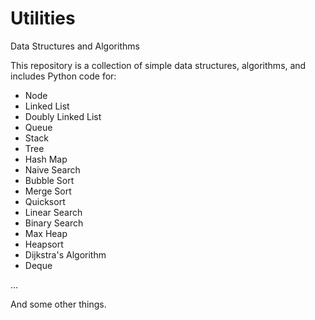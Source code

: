 # Utilities
Data Structures and Algorithms

This repository is a collection of simple data structures, algorithms, and includes Python code for:
- Node
- Linked List
- Doubly Linked List
- Queue
- Stack
- Tree
- Hash Map
- Naive Search
- Bubble Sort
- Merge Sort
- Quicksort
- Linear Search
- Binary Search
- Max Heap
- Heapsort
- Dijkstra's Algorithm
- Deque

...

And some other things.
